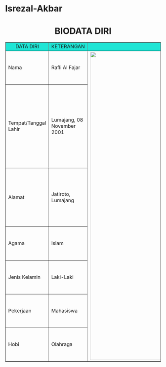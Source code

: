 # Isrezal-Akbar


<html>
<!DOCTYPE html>
<html>
<head>
<title>Cara Membuat Tabel Biodata Diri dengan HTML</title>
</head>
<body> 
<h1 align="center">BIODATA DIRI</h1>
<table border="1" cellspacing="0" cellpadding="5" align="center" width="800">
<tr align="center" bgcolor="#1fe5d5">
<td width="200">DATA DIRI</td>
<td width="400">KETERANGAN</td>
<td width="200">FOTO</td>
</tr>
<tr>
<td>Nama</td>
<td>Rafli Al Fajar</td>
<td rowspan="7"><img src="riski.jpeg" width="1000"></td>
</tr>
<tr>
<td>Tempat/Tanggal Lahir</td>
<td>Lumajang, 08 November 2001</td> 
</tr>
<tr>
<td>Alamat</td>
<td>Jatiroto, Lumajang</td>
</tr>
<tr>
<td>Agama</td>
<td>Islam</td>
</tr>
<tr>
<td>Jenis Kelamin</td>
<td>Laki-Laki</td>
</tr>
<tr>
<td>Pekerjaan</td>
<td>Mahasiswa</td>
</tr>
<tr>
<td>Hobi</td>
<td>Olahraga</td>
</tr>
</table>
</body>
</html>
</html>
